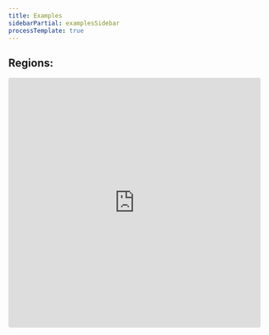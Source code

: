 ```yaml
---
title: Examples
sidebarPartial: examplesSidebar
processTemplate: true
---
```


## Regions:


<iframe src="https://codesandbox.io/embed/5yp0wXoNX?autoresize=1&hidenavigation=1" style="width:100%; height:500px; border:0; border-radius: 4px; overflow:hidden;" sandbox="allow-modals allow-forms allow-popups allow-scripts allow-same-origin"></iframe>
